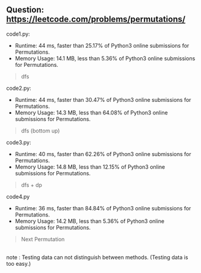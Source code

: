 ## Question: https://leetcode.com/problems/permutations/

code1.py:
* Runtime: 44 ms, faster than 25.17% of Python3 online submissions for Permutations.
* Memory Usage: 14.1 MB, less than 5.36% of Python3 online submissions for Permutations.
>dfs

code2.py:
* Runtime: 44 ms, faster than 30.47% of Python3 online submissions for Permutations.
* Memory Usage: 14.3 MB, less than 64.08% of Python3 online submissions for Permutations.
>dfs (bottom up)

code3.py:
* Runtime: 40 ms, faster than 62.26% of Python3 online submissions for Permutations.
* Memory Usage: 14.8 MB, less than 12.15% of Python3 online submissions for Permutations.
>dfs + dp

code4.py
* Runtime: 36 ms, faster than 84.84% of Python3 online submissions for Permutations.
* Memory Usage: 14.2 MB, less than 5.36% of Python3 online submissions for Permutations.
>Next Permutation


</br>note : Testing data can not distinguish between methods. (Testing data is too easy.)